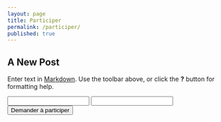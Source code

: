```yaml
---
layout: page
title: Participer
permalink: /participer/
published: true
---
```


## A New Post

Enter text in [Markdown](http://daringfireball.net/projects/markdown/). Use the toolbar above, or click the **?** button for formatting help.

<form action="https://getsimpleform.com/messages?form_api_token=ffa72814334bb7be308fd85fcbf37c6a" method="post">
  <!-- the redirect_to is optional, the form will redirect to the referrer on submission -->
  <input type='hidden' name='redirect_to' value='http://monjob.github.io/merci/' />
  <!-- all your input fields here.... -->
  <input type='text' name='Nom et prénom' />
  <input type='text' name='Pourquoi participer' />
  <input type='submit' value='Demander à participer' />
</form>
